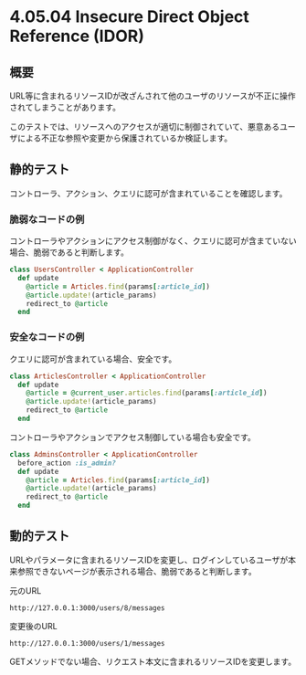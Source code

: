 # 4.05.04 Insecure Direct Object Reference (IDOR)

## 概要

URL等に含まれるリソースIDが改ざんされて他のユーザのリソースが不正に操作されてしまうことがあります。

このテストでは、リソースへのアクセスが適切に制御されていて、悪意あるユーザによる不正な参照や変更から保護されているか検証します。

## 静的テスト

コントローラ、アクション、クエリに認可が含まれていることを確認します。

### 脆弱なコードの例

コントローラやアクションにアクセス制御がなく、クエリに認可が含まていない場合、脆弱であると判断します。

```ruby
class UsersController < ApplicationController
  def update
    @article = Articles.find(params[:article_id])
    @article.update!(article_params)
    redirect_to @article
  end
```

### 安全なコードの例

クエリに認可が含まれている場合、安全です。

```ruby
class ArticlesController < ApplicationController
  def update
    @article = @current_user.articles.find(params[:article_id])
    @article.update!(article_params)
    redirect_to @article
  end
```

コントローラやアクションでアクセス制御している場合も安全です。

```ruby
class AdminsController < ApplicationController
  before_action :is_admin?
  def update
    @article = Articles.find(params[:article_id])
    @article.update!(article_params)
    redirect_to @article
  end
```

## 動的テスト

URLやパラメータに含まれるリソースIDを変更し、ログインしているユーザが本来参照できないページが表示される場合、脆弱であると判断します。

元のURL

```
http://127.0.0.1:3000/users/8/messages
```

変更後のURL

```
http://127.0.0.1:3000/users/1/messages
```

GETメソッドでない場合、リクエスト本文に含まれるリソースIDを変更します。